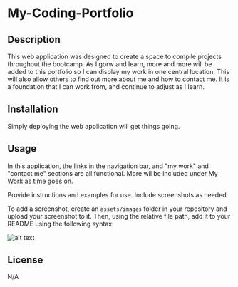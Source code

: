 # My-Coding-Portfolio

## Description

This web application was designed to create a space to compile projects throughout the bootcamp. As I gorw and learn, more and more will be added to this portfolio so I can display my work in one central location. This will also allow others to find out more about me and how to contact me. It is a foundation that I can work from, and continue to adjust as I learn.

## Installation

Simply deploying the web application will get things going.

## Usage

In this application, the links in the navigation bar, and "my work" and "contact me" sections are all functional. More wil be included under My Work as time goes on. 

Provide instructions and examples for use. Include screenshots as needed.

To add a screenshot, create an `assets/images` folder in your repository and upload your screenshot to it. Then, using the relative file path, add it to your README using the following syntax:

![alt text](assets/images/screenshot.png)

## License

N/A

